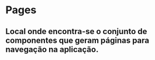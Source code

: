 # Pages

## Local onde encontra-se o conjunto de componentes que geram páginas para navegação na aplicação.
